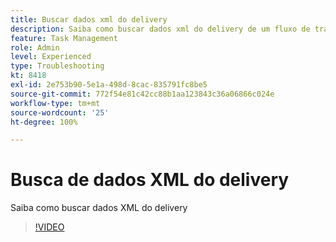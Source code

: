 ```yaml
---
title: Buscar dados xml do delivery
description: Saiba como buscar dados xml do delivery de um fluxo de trabalho
feature: Task Management
role: Admin
level: Experienced
type: Troubleshooting
kt: 8418
exl-id: 2e753b90-5e1a-498d-8cac-835791fc8be5
source-git-commit: 772f54e81c42cc88b1aa123843c36a06866c024e
workflow-type: tm+mt
source-wordcount: '25'
ht-degree: 100%

---
```


# Busca de dados XML do delivery

Saiba como buscar dados XML do delivery

>[!VIDEO](https://video.tv.adobe.com/v/335949?quality=12)
